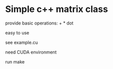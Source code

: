 # Simple c++ matrix class
provide basic operations: + * dot

easy to use

see example.cu

need CUDA environment

run make
